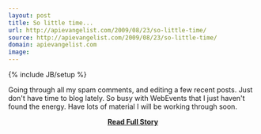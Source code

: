 ```yaml
---
layout: post
title: So little time...
url: http://apievangelist.com/2009/08/23/so-little-time/
source: http://apievangelist.com/2009/08/23/so-little-time/
domain: apievangelist.com
image: 
---
```

{% include JB/setup %}<p>Going through all my spam comments, and editing a few recent posts. Just don't have time to blog lately. So busy with WebEvents that I just haven't found the energy.
Have lots of material I will be working through soon.</p>
<center><p><a href="http://apievangelist.com/2009/08/23/so-little-time/" style='padding:25px; font-sze:18px; font-weight: bold;'>Read Full Story</a></p></center>
